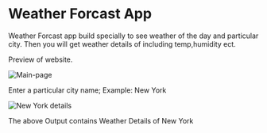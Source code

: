# Weather Forcast App

Weather Forcast app build specially to see weather of the day and  particular city.
Then you will get weather details of including temp,humidity ect.

Preview of website.

![Main-page](https://user-images.githubusercontent.com/55125422/146496130-d2a3eca4-aa2f-4cb9-bd30-0d5be20a63df.png)

Enter a particular city name;
Example: New York


![New York details](https://user-images.githubusercontent.com/55125422/146496378-ca7212f2-8432-4f63-a3bb-1538dafa614a.png)

The above Output contains Weather Details of New York


